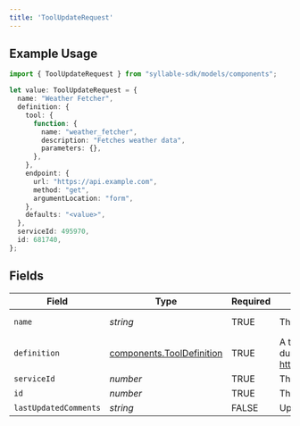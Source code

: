 ```yaml
---
title: 'ToolUpdateRequest'
---
```


## Example Usage

```typescript
import { ToolUpdateRequest } from "syllable-sdk/models/components";

let value: ToolUpdateRequest = {
  name: "Weather Fetcher",
  definition: {
    tool: {
      function: {
        name: "weather_fetcher",
        description: "Fetches weather data",
        parameters: {},
      },
    },
    endpoint: {
      url: "https://api.example.com",
      method: "get",
      argumentLocation: "form",
    },
    defaults: "<value>",
  },
  serviceId: 495970,
  id: 681740,
};
```

## Fields

| Field                                                                                                        | Type                                                                                                         | Required                                                                                                     | Description                                                                                                  | Example                                                                                                      |
| ------------------------------------------------------------------------------------------------------------ | ------------------------------------------------------------------------------------------------------------ | ------------------------------------------------------------------------------------------------------------ | ------------------------------------------------------------------------------------------------------------ | ------------------------------------------------------------------------------------------------------------ |
| `name`                                                                                                       | *string*                                                                                                     | TRUE                                                                                           | The name of the tool                                                                                         | Weather Fetcher                                                                                              |
| `definition`                                                                                                 | [components.ToolDefinition](/sdk-docs/models/components/tooldefinition)                                       | TRUE                                                                                           | A tool that can be called from an LLM during the conversation. See https://docs.syllable.ai/Resources/Tools. |                                                                                                              |
| `serviceId`                                                                                                  | *number*                                                                                                     | TRUE                                                                                           | The service to which this tool belongs                                                                       |                                                                                                              |
| `id`                                                                                                         | *number*                                                                                                     | TRUE                                                                                           | The ID of the tool                                                                                           |                                                                                                              |
| `lastUpdatedComments`                                                                                        | *string*                                                                                                     | FALSE                                                                                           | Update comments                                                                                              |                                                                                                              |